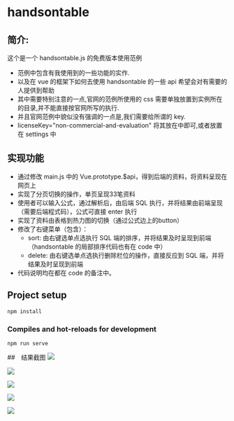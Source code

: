 # handsontable
## 简介:
这个是一个 handsontable.js 的免费版本使用范例
- 范例中包含有我使用到的一些功能的实作.
- 以及在 vue 的框架下如何去使用 handsontable 的一些 api
希望会对有需要的人提供到帮助
- 其中需要特别注意的一点,官网的范例所使用的 css 需要单独放置到实例所在的目录,并不能直接按官网所写的执行.
- 并且官网范例中貌似没有强调的一点是,我们需要给所谓的 key.
- licenseKey="non-commercial-and-evaluation" 将其放在<hot-table>中即可,或者放置在 settings 中
## 实现功能
- 通过修改 main.js 中的 Vue.prototype.$api，得到后端的资料，将资料呈现在网页上
- 实现了分页切换的操作，单页呈现33笔资料
- 使用者可以输入公式，通过解析后，由后端 SQL 执行，并将结果由前端呈现（需要后端程式码），公式可直接 enter 执行
- 实现了资料由表格到热力图的切换（通过公式边上的button）
- 修改了右键菜单（包含）：
    - sort: 由右键选单点选执行 SQL 端的排序，并将结果及时呈现到前端（handsontable 的局部排序代码也有在 code 中）
    - delete: 由右键选单点选执行删除栏位的操作，直接反应到 SQL 端，并将结果及时呈现到前端
- 代码说明均在都在 code 的备注中。

## Project setup
```
npm install
```

### Compiles and hot-reloads for development
```
npm run serve
```

##　结果截图
![](https://i.imgur.com/tYc7sAL.png)

![](https://i.imgur.com/f3qxmy9.png)

![](https://i.imgur.com/WDzNJNM.png)

![](https://i.imgur.com/p2MMjBM.png)

![](https://i.imgur.com/lBVDYu0.png)
